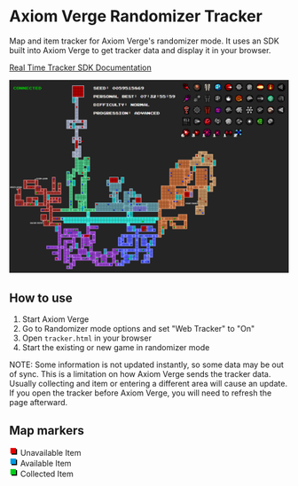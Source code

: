 # Axiom Verge Randomizer Tracker
Map and item tracker for Axiom Verge's randomizer mode. It uses an SDK built into Axiom Verge to get tracker data and display it in your browser.

[Real Time Tracker SDK Documentation](https://axiom-verge-tracker-documentation.readthedocs.io/en/latest/)

![Readme Image](readme-image.png)

## How to use
1. Start Axiom Verge
2. Go to Randomizer mode options and set "Web Tracker" to "On"
3. Open `tracker.html` in your browser
4. Start the existing or new game in randomizer mode

NOTE: Some information is not updated instantly, so some data may be out of sync. This is a limitation on how Axiom Verge sends the tracker data. Usually collecting and item or entering a different area will cause an update. If you open the tracker before Axiom Verge, you will need to refresh the page afterward.

## Map markers

![Red Square](readme-square-red.png) Unavailable Item<br>
![Blue Square](readme-square-blue.png) Available Item<br>
![Green Square](readme-square-green.png) Collected Item